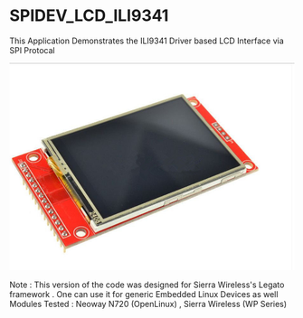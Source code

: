 # SPIDEV_LCD_ILI9341
This Application Demonstrates the ILI9341 Driver based LCD Interface via SPI Protocal

![alt text](https://github.com/Akshaykulkarniak/SPIDEV_LCD_ILI9341/blob/main/2-4-Inch-240X320-Dots-Spi-Ili9341-Driver-TFT-LCD-Touch-Panel-5V-3-3V-Serial-Port-Display-Screen-Module.jpeg)

Note : This version of the code was designed for Sierra Wireless's Legato framework . One can use it for generic Embedded Linux Devices as well
Modules Tested : Neoway N720 (OpenLinux) , Sierra Wireless (WP Series)
